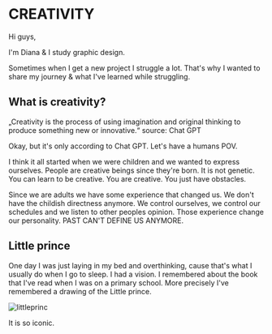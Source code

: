 # CREATIVITY

Hi guys,

I'm Diana & I study graphic design.

Sometimes when I get a new project I struggle a lot. That's why I wanted to share my journey & what I've learned while struggling.

## What is creativity?
„Creativity is the process of using imagination and original thinking to produce something new or innovative.“ source: Chat GPT

Okay, but it's only according to Chat GPT. Let's have a humans POV.

I think it all started when we were children and we wanted to express ourselves. People are creative beings since they're born.
It is not genetic. You can learn to be creative. You are creative. You just have obstacles.

Since we are adults we have some experience that changed us. We don't have the childish directness anymore. We control ourselves, we control our schedules and we listen to other peoples opinion. Those experience change our personality. PAST CAN'T DEFINE US ANYMORE.

## Little prince
One day I was just laying in my bed and overthinking, cause that's what I usually do when I go to sleep. I had a vision. I remembered about the book that I've read when I was on a primary school. More precisely I've remembered a drawing of the Little prince.

![littleprinc](drawinglittleprinceelephanthat-ezgif.com-webp-to-jpg-converter)

It is so iconic.
